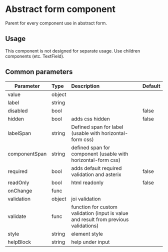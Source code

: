 # Abstract form component
Parent for every component use in abstract form.

## Usage
This component is not designed for separate usage. Use children components (etc. TextField).

## Common parameters

| Parameter | Type | Description | Default  |
| --- | :--- | :--- | :--- |
| value  | object |  |  |
| label  | string |  |  |
| disabled  | bool |  | false |
| hidden  | bool | adds css hidden | false |
| labelSpan  | string | Defined span for label (usable with horizontal-form css) |  |
| componentSpan  | string | defined span for component (usable with horizontal-form css) |  |
| required  | bool | adds default required validation and asterix | false |
| readOnly  | bool | html readonly | false |
| onChange  | func |  |  |
| validation  | object | joi validation |  |
| validate  | func | function for custom validation (input is value and result from previous validations) |  |
| style  | string | element style |  |
| helpBlock  | string | help under input |  | |
